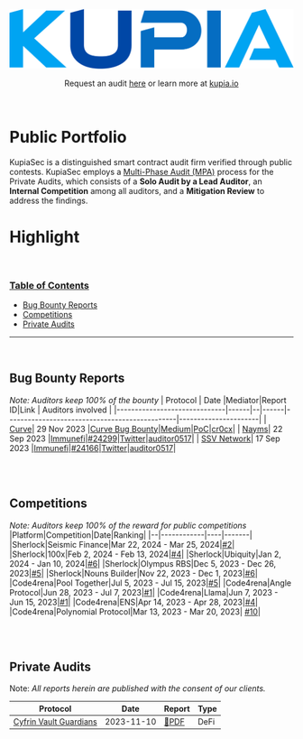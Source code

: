 ![kupia](./logo.png)

<p align="center">
  Request an audit <a href="https://tally.so/r/nWrWgR">here</a> or learn more at
  <a href="https://www.kupia.io/">kupia.io</a>
</p>

<br>

<h1 class="center" style=""> Public Portfolio </h1>

KupiaSec is a distinguished smart contract audit firm verified through public contests. KupiaSec employs a [Multi-Phase Audit (MPA)](https://files.gitbook.com/v0/b/gitbook-x-prod.appspot.com/o/spaces%2F2wLrli4OmSaWiS8fXVUZ%2Fuploads%2FF27bi4xOgnXwDYeHS68f%2FDC%20Multi-Phase%20Audit.pdf?alt=media&token=c2ffdb11-13c7-439d-8acf-50e9fdff471e) process for the Private Audits, which consists of a **Solo Audit by a Lead Auditor**, an **Internal Competition** among all auditors, and a **Mitigation Review** to address the findings.


<h1 class="center" style=""> Highlight </h1>


<br>


<h3><ins>Table of Contents</ins></h3>

- [Bug Bounty Reports](#bug-bounty-reports)
- [Competitions](#competitions)
- [Private Audits](#private-audits)

<hr>

<br>

## Bug Bounty Reports

_Note: Auditors keep 100% of the bounty_
| Protocol | Date |Mediator|Report ID|Link | Auditors involved |
|------------------------------|------|--|------|-----------------------------------------------|----------------------|
| [Curve](https://curve.fi/#/ethereum/swap)| 29 Nov 2023 |[Curve Bug Bounty](https://classic.curve.fi/bugbounty)|[Medium](https://medium.com/@kupiasec/e43401997cce)|[PoC](https://github.com/KupiaSec/bounties/blob/main/curve2312/2023-11-29-curve-dos.t.sol)|[cr0cx](https://twitter.com/malicator)|
| [Nayms](https://nayms.com/)| 22 Sep 2023 |[Immunefi](https://immunefi.com/bounty/nayms/)|[#24299](https://bugs.immunefi.com/dashboard/submission/24299)|[Twitter](https://twitter.com/auditor0517/status/1709502188777586837)|[auditor0517](https://twitter.com/auditor0517)|
| [SSV Network](https://ssv.network//)| 17 Sep 2023 |[Immunefi](https://immunefi.com/bounty/ssvnetwork/)|[#24166](https://bugs.immunefi.com/dashboard/submission/24166)|[Twitter](https://twitter.com/auditor0517/status/1732028267597537742)|[auditor0517](https://twitter.com/auditor0517)|


<br>

<br>

## Competitions

_Note: Auditors keep 100% of the reward for public competitions_
|Platform|Competition|Date|Ranking|
|--|------------|----|-------|
|Sherlock|Seismic Finance|Mar 22, 2024 - Mar 25, 2024|[#2](https://twitter.com/sherlockdefi/status/1783560850034373066)|
|Sherlock|100x|Feb 2, 2024 - Feb 13, 2024|[#4](https://audits.sherlock.xyz/contests/153)|
|Sherlock|Ubiquity|Jan 2, 2024 - Jan 10, 2024|[#6](https://audits.sherlock.xyz/contests/138)|
|Sherlock|Olympus RBS|Dec 5, 2023 - Dec 26, 2023|[#5](https://audits.sherlock.xyz/contests/128)|
|Sherlock|Nouns Builder|Nov 22, 2023 - Dec 1, 2023|[#6](https://audits.sherlock.xyz/contests/111)|
|Code4rena|Pool Together|Jul 5, 2023 - Jul 15, 2023|[#5](https://code4rena.com/contests/2023-07-pooltogether#top)|
|Code4rena|Angle Protocol|Jun 28, 2023 - Jul 7, 2023|[#1](https://code4rena.com/audits/2023-06-angle-protocol-invitational#top)|
|Code4rena|Llama|Jun 7, 2023 - Jun 15, 2023|[#1](https://code4rena.com/contests/2023-06-llama#top)|
|Code4rena|ENS|Apr 14, 2023 - Apr 28, 2023|[#4](https://code4rena.com/audits/2023-04-ens-contest#top)|
|Code4rena|Polynomial Protocol|Mar 13, 2023 - Mar 20, 2023| [#10](https://code4rena.com/audits/2023-03-polynomial-protocol-contest#top)|

<br>


<br>

## Private Audits

Note: _All reports herein are published with the consent of our clients._

| Protocol                                    | Date       | Report                                                                        | Type |
| ------------------------------------------- | ---------- | ----------------------------------------------------------------------------- | ---- |
| [Cyfrin Vault Guardians](https://cyfrin.io) | 2023-11-10 | [:page_facing_up:PDF](./reports/pdf/2023-11-10-kupia-cyfrin-vault-guardians.pdf) | DeFi |

<br>

<br>
